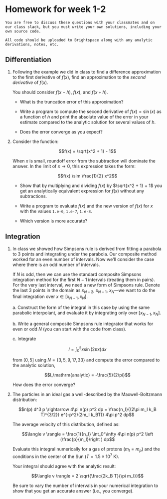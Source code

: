 # Homework for week 1-2

```{note}
You are free to discuss these questions with your classmates and on
our class slack, but you must write your own solutions, including your
own source code.

All code should be uploaded to Brightspace along with any analytic
derivations, notes, etc.
```

## Differentiation

1. Following the example we did in class to find a difference
   approximation to the first derivative of $f(x)$, find an
   approximation to the _second derivative_ of $f(x)$.

   You should consider $f(x-h)$, $f(x)$, and $f(x+h)$.

   * What is the truncation error of this approximation?

   * Write a program to compute the second derivative of $f(x) =
     \sin(x)$ as a function of $h$ and print the absolute value of the
     error in your estimate compared to the analytic solution for
     several values of $h$.

   * Does the error converge as you expect?

2. Consider the function:

   $$f(x) = \sqrt{x^2 + 1} - 1$$

   When $x$ is small, roundoff error from the subtraction will
   dominate the answer.  In the limit of $x \rightarrow 0$, this
   expression takes the form:

   $$f(x) \sim \frac{1}{2} x^2$$

   * Show that by multiplying and dividing $f(x)$ by $\sqrt{x^2 + 1} +
     1$ you get an analytically equivalent expression for $f(x)$
     without any subtractions.

   * Write a program to evaluate $f(x)$ and the new version of $f(x)$
     for $x$ with the values `1.e-6`, `1.e-7`, `1.e-8`.

   * Which version is more accurate?

## Integration

1. In class we showed how Simpsons rule is derived from fitting a
   parabola to 3 points and integrating under the parabola.  Our
   composite method worked for an even number of intervals.  Now we'll
   consider the case where there is an odd number of intervals.

   If $N$ is odd, then we can use the standard composite Simpsons
   integration method for the first $N-1$ intervals (treating them in
   pairs).  For the very last interval, we need a new form of Simpsons
   rule.  Denote the last 3 points in the domain as $x_{N-2}$,
   $x_{N-1}$, $x_N$&mdash;we want to do the final integration over $x
   \in [x_{N-1}, x_N]$.

   a. Construct the form of the integral in this case by using the
      same parabolic interpolant, and evaluate it by integrating only
      over $[x_{N-1}, x_N]$.

   b. Write a general composite Simpsons rule integrator that works for
      even or odd $N$ (you can start with the code from class).

   c. Integrate
        
      $$I = \int_0^5 x \sin(2\pi x) dx$$

      from $[0, 5]$ using $N = \{3, 5, 9, 17, 33\}$ and compute the error compared
      to the analytic solution,

      $$I_\mathrm{analytic} = -\frac{5}{2\pi}$$

      How does the error converge?

2. The particles in an ideal gas a well-described by the Maxwell-Boltzmann distribution:

   $$n(p) d^3 p \rightarrow 4\pi n(p) p^2 dp = \frac{n_I}{(2\pi m_I k_B T)^{3/2}} e^{-p^2/(2m_I k_BT)} 4\pi p^2 dp$$

   The average velocity of this distribution, defined as:

   $$\langle v \rangle = \frac{1}{n_I} \int_0^\infty 4\pi n(p) p^2 \left (\frac{p}{m_I}\right ) dp$$

   Evaluate this integral numerically for a gas of protons ($m_I = m_p)$ and the conditions
   in the center of the Sun ($T = 1.5\times 10^7~\mathrm{K}$).

   Your integral should agree with the analytic result:

   $$\langle v \rangle = 2 \sqrt{\frac{2k_B T}{\pi m_I}}$$

   Be sure to vary the number of intervals in your numerical
   integration to show that you get an accurate answer (i.e., you
   converge).
